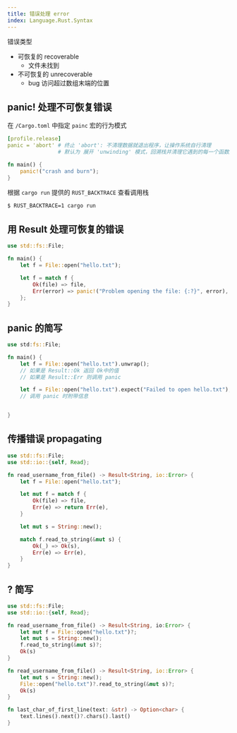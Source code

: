 ```yaml
---
title: 错误处理 error
index: Language.Rust.Syntax
---
```




错误类型

- 可恢复的 recoverable
    - 文件未找到
- 不可恢复的 unrecoverable
    - bug 访问超过数组末端的位置

## panic! 处理不可恢复错误

在 `/Cargo.toml` 中指定 `painc` 宏的行为模式

``` yaml
[profile.release]
panic = 'abort' # 终止 'abort': 不清理数据就退出程序，让操作系统自行清理
                # 默认为 展开 'unwinding' 模式，回溯栈并清理它遇到的每一个函数的数据
```

``` rust
fn main() {
    panic!("crash and burn");
}

```

根据 `cargo run` 提供的 `RUST_BACKTRACE` 查看调用栈

``` bash
$ RUST_BACKTRACE=1 cargo run
```

## 用 Result 处理可恢复的错误

``` rust
use std::fs::File;

fn main() {
    let f = File::open("hello.txt");

    let f = match f {
        Ok(file) => file,
        Err(error) => panic!("Problem opening the file: {:?}", error),
    };
}
```

## panic 的简写

``` rust
use std:fs::File;

fn main() {
    let f = File::open("hello.txt").unwrap();
    // 如果是 Result::Ok 返回 Ok中的值
    // 如果是 Result::Err 则调用 panic 

    let f = File::open("hello.txt").expect("Failed to open hello.txt");
    // 调用 panic 时附带信息


}
```

## 传播错误 propagating

``` rust
use std::fs::File;
use std::io::{self, Read};

fn read_username_from_file() -> Result<String, io::Error> {
    let f = File::open("hello.txt");

    let mut f = match f {
        Ok(file) => file,
        Err(e) => return Err(e),
    }

    let mut s = String::new();

    match f.read_to_string(&mut s) {
        Ok(_) => Ok(s),
        Err(e) => Err(e),
    }
}
```

## ? 简写

``` rust
use std::fs::File;
use std::io::{self, Read};

fn read_username_from_file() -> Result<String, io:Error> {
    let mut f = File::open("hello.txt")?;
    let mut s = String::new();
    f.read_to_string(&mut s)?;
    Ok(s)
}

fn read_username_from_file() -> Result<String, io::Error> {
    let mut s = String::new();
    File::open("hello.txt")?.read_to_string(&mut s)?;
    Ok(s)
}
```


``` rust
fn last_char_of_first_line(text: &str) -> Option<char> {
    text.lines().next()?.chars().last()
}
```


